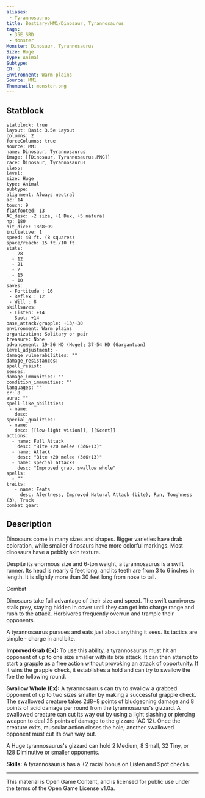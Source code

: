 ```yaml
---
aliases:
 - Tyrannosaurus
title: Bestiary/MM1/Dinosaur, Tyrannosaurus
tags: 
 - 35E_SRD
 - Monster
Monster: Dinosaur, Tyrannosaurus
Size: Huge
Type: Animal
Subtype: 
CR: 8
Environnent: Warm plains
Source: MM1
Thumbnail: monster.png
---
```


## Statblock

```statblock
statblock: true
layout: Basic 3.5e Layout
columns: 2
forceColumns: true
source: MM1 
name: Dinosaur, Tyrannosaurus
image: [[Dinosaur, Tyrannosaurus.PNG]]
race: Dinosaur, Tyrannosaurus
class: 
level: 
size: Huge
type: Animal
subtype: 
alignment: Always neutral
ac: 14
touch: 9
flatfooted: 13
AC_desc: -2 size, +1 Dex, +5 natural
hp: 180
hit_dice: 18d8+99
initiative: 1
speed: 40 ft. (8 squares)
space/reach: 15 ft./10 ft.
stats:
  - 28
  - 12
  - 21
  - 2
  - 15
  - 10
saves:
 - Fortitude : 16
 - Reflex : 12
 - Will : 8
skillsaves:
 - Listen: +14
 - Spot: +14
base_attack/grapple: +13/+30
environment: Warm plains
organization: Solitary or pair
treasure: None
advancement: 19-36 HD (Huge); 37-54 HD (Gargantuan)
level_adjustment: -
damage_vulnerabilities: ""
damage_resistances: 
spell_resist: 
senses: 
damage_immunities: ""
condition_immunities: ""
languages: ""
cr: 8
aura: ""
spell-like_abilities:
 - name: 
   desc: 
special_qualities:
 - name:
   desc: [[low-light vision]], [[Scent]]
actions:
  - name: Full Attack
    desc: "Bite +20 melee (3d6+13)"
  - name: Attack
    desc: "Bite +20 melee (3d6+13)"
  - name: special attacks
    desc: "Improved grab, swallow whole"
spells:
  - ""
traits:
   - name: Feats
     desc: Alertness, Improved Natural Attack (bite), Run, Toughness (3), Track
combat_gear:  
```

## Description



Dinosaurs come in many sizes and shapes. Bigger varieties have drab coloration, while smaller dinosaurs have more colorful markings. Most dinosaurs have a pebbly skin texture.

Despite its enormous size and 6-ton weight, a tyrannosaurus is a swift runner. Its head is nearly 6 feet long, and its teeth are from 3 to 6 inches in length. It is slightly more than 30 feet long from nose to tail.

Combat

Dinosaurs take full advantage of their size and speed. The swift carnivores stalk prey, staying hidden in cover until they can get into charge range and rush to the attack. Herbivores frequently overrun and trample their opponents.

A tyrannosaurus pursues and eats just about anything it sees. Its tactics are simple - charge in and bite.


**Improved Grab (Ex):** To use this ability, a tyrannosaurus must hit an opponent of up to one size smaller with its bite attack. It can then attempt to start a grapple as a free action without provoking an attack of opportunity. If it wins the grapple check, it establishes a hold and can try to swallow the foe the following round.


**Swallow Whole (Ex):** A tyrannosaurus can try to swallow a grabbed opponent of up to two sizes smaller by making a successful grapple check. The swallowed creature takes 2d8+8 points of bludgeoning damage and 8 points of acid damage per round from the tyrannosaurus's gizzard. A swallowed creature can cut its way out by using a light slashing or piercing weapon to deal 25 points of damage to the gizzard (AC 12). Once the creature exits, muscular action closes the hole; another swallowed opponent must cut its own way out.

A Huge tyrannosaurus's gizzard can hold 2 Medium, 8 Small, 32 Tiny, or 128 Diminutive or smaller opponents.


**Skills:** A tyrannosaurus has a +2 racial bonus on Listen and Spot checks.

---

This material is Open Game Content, and is licensed for public use under the terms of the Open Game License v1.0a.
